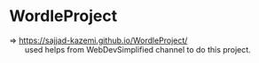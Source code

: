 ﻿# WordleProject
=>  https://sajjad-kazemi.github.io/WordleProject/
<br>&emsp;&emsp;used helps from WebDevSimplified channel to do this project.
